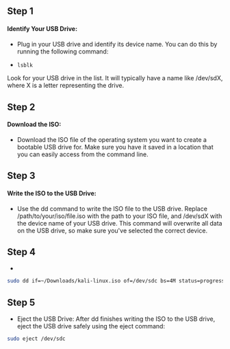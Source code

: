 ## Step 1
#### Identify Your USB Drive:
* Plug in your USB drive and identify its device name. You can do this by running the following command:
* ```bash
  lsblk
  ```
Look for your USB drive in the list. It will typically have a name like /dev/sdX, where X is a letter representing the drive.

## Step 2
#### Download the ISO:
* Download the ISO file of the operating system you want to create a bootable USB drive for. Make sure you have it saved in a location that you can easily access from the command line.

## Step 3
#### Write the ISO to the USB Drive:
* Use the dd command to write the ISO file to the USB drive. Replace /path/to/your/iso/file.iso with the path to your ISO file, and /dev/sdX with the device name of your USB drive. This command will overwrite all data on the USB drive, so make sure you've selected the correct device.

## Step 4
*
```bash
sudo dd if=~/Downloads/kali-linux.iso of=/dev/sdc bs=4M status=progress && sync
```

## Step 5
* Eject the USB Drive:
After dd finishes writing the ISO to the USB drive, eject the USB drive safely using the eject command:
```bash
sudo eject /dev/sdc
```
